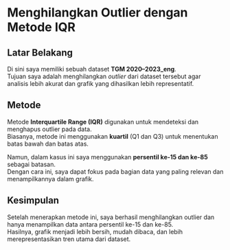 # Menghilangkan Outlier dengan Metode IQR

## Latar Belakang
Di sini saya memiliki sebuah dataset **TGM 2020–2023_eng**.  
Tujuan saya adalah menghilangkan *outlier* dari dataset tersebut agar analisis lebih akurat dan grafik yang dihasilkan lebih representatif.

## Metode
Metode **Interquartile Range (IQR)** digunakan untuk mendeteksi dan menghapus outlier pada data.  
Biasanya, metode ini menggunakan **kuartil** (Q1 dan Q3) untuk menentukan batas bawah dan batas atas.  

Namun, dalam kasus ini saya menggunakan **persentil ke-15 dan ke-85** sebagai batasan.  
Dengan cara ini, saya dapat fokus pada bagian data yang paling relevan dan menampilkannya dalam grafik.

## Kesimpulan
Setelah menerapkan metode ini, saya berhasil menghilangkan outlier dan hanya menampilkan data antara persentil ke-15 dan ke-85.  
Hasilnya, grafik menjadi lebih bersih, mudah dibaca, dan lebih merepresentasikan tren utama dari dataset.
